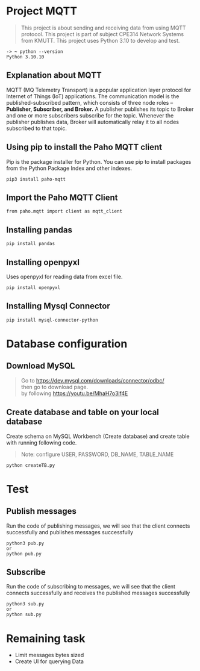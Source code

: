 # Project MQTT

> This project is about sending and receiving data from using MQTT protocol. This project is part of subject CPE314 Network Systems from KMUTT. This project uses Python 3.10 to develop and test.

```
-> ~ python --version
Python 3.10.10
```

## Explanation about MQTT

MQTT (MQ Telemetry Transport) is a popular application layer protocol for Internet of Things (IoT)
applications. The communication model is the published-subscribed pattern, which consists of three node
roles – **Publisher, Subscriber, and Broker.** A publisher publishes its topic to Broker and one or more subscribers
subscribe for the topic. Whenever the publisher publishes data, Broker will automatically relay it to all nodes
subscribed to that topic.

## Using pip to install the Paho MQTT client

Pip is the package installer for Python. You can use pip to install packages from the Python Package Index and other indexes.

```
pip3 install paho-mqtt
```

## Import the Paho MQTT Client

```
from paho.mqtt import client as mqtt_client
```

## Installing pandas

```
pip install pandas
```

## Installing openpyxl

Uses openpyxl for reading data from excel file.

```
pip install openpyxl
```

## Installing Mysql Connector

```
pip install mysql-connector-python
```

# Database configuration

## Download MySQL

> Go to https://dev.mysql.com/downloads/connector/odbc/ <br>then go to download page.
> <br>by following https://youtu.be/MhaH7o3lf4E

## Create database and table on your local database

Create schema on MySQL Workbench (Create database) and create table with running following code.

> Note: configure USER, PASSWORD, DB_NAME, TABLE_NAME

```
python createTB.py
```

# Test

## Publish messages

Run the code of publishing messages, we will see that the client connects successfully and publishes messages successfully

```
python3 pub.py
or
python pub.py
```

## Subscribe

Run the code of subscribing to messages, we will see that the client connects successfully and receives the published messages successfully

```
python3 sub.py
or
python sub.py
```

# Remaining task

- Limit messages bytes sized
- Create UI for querying Data
